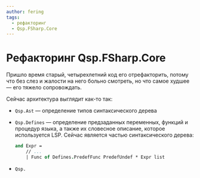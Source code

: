 ```yaml
---
author: fering
tags:
  - рефакторинг
  - Qsp.FSharp.Core
---
```


# Рефакторинг Qsp.FSharp.Core

Пришло время старый, четырехлетний код его отрефакторить, потому что без слез и жалости на него больно смотреть, но что самое худшее — его тяжело сопровождать.

Сейчас архитектура выглядит как-то так:

* `Qsp.Ast` — определение типов синтаксического дерева
* `Qsp.Defines` — определение предзаданных переменных, функций и процедур языка, а также их словесное описание, которое используется LSP. Сейчас является частью синтаксического дерева:

  ```fsharp
  and Expr =
      // ...
      | Func of Defines.PredefFunc PredefUndef * Expr list
  ```

* `Qsp.`
